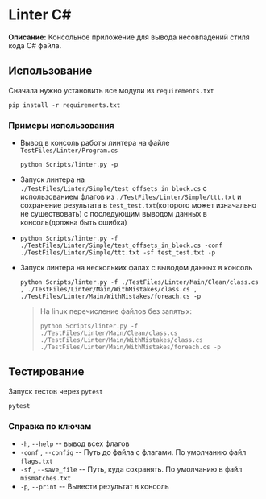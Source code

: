 # Linter С#

**Описание:** Консольное приложение для вывода несовпадений стиля кода C# файла.

## Использование
Сначала нужно установить все модули из `requirements.txt`

```
pip install -r requirements.txt
```

### Примеры использования


- Вывод в консоль работы линтера на файле `TestFiles/Linter/Program.cs`

    ```
    python Scripts/linter.py -p
    ```


- Запуск линтера на `./TestFiles/Linter/Simple/test_offsets_in_block.cs` c использованием флагов из `./TestFiles/Linter/Simple/ttt.txt` и сохранение результата в `test_test.txt`(которого может изначально не существовать) с последующим выводом данных в
консоль(должна быть ошибка)
- 
    ```
    python Scripts/linter.py -f ./TestFiles/Linter/Simple/test_offsets_in_block.cs -conf ./TestFiles/Linter/Simple/ttt.txt -sf test_test.txt -p
    ```
- Запуск линтера на нескольких фалах c выводом данных в консоль

    ```
    python Scripts/linter.py -f ./TestFiles/Linter/Main/Clean/class.cs , ./TestFiles/Linter/Main/WithMistakes/class.cs , ./TestFiles/Linter/Main/WithMistakes/foreach.cs -p
    ```
  
  > На linux перечисление файлов без запятых:
  > ```
  > python Scripts/linter.py -f ./TestFiles/Linter/Main/Clean/class.cs  ./TestFiles/Linter/Main/WithMistakes/class.cs ./TestFiles/Linter/Main/WithMistakes/foreach.cs -p
  > ``` 

## Тестирование
Запуск тестов через `pytest`
 ```
 pytest
 ```


### Справка по ключам

- `-h`, `--help` -- вывод всех флагов
- `-conf` , `--config`  -- Путь до файла с флагами. По умолчанию файл `flags.txt`
- `-sf` , `--save_file` -- Путь, куда сохранять. По умолчанию в файл `mismatches.txt`
- `-p`, `--print` -- Вывести результат в консоль
